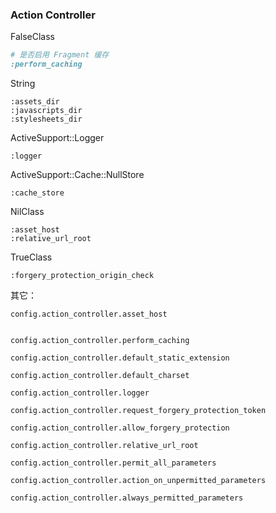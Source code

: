 ### Action Controller

FalseClass

```ruby
# 是否启用 Fragment 缓存
:perform_caching
```

String

```
:assets_dir
:javascripts_dir
:stylesheets_dir
```

ActiveSupport::Logger

```
:logger
```

ActiveSupport::Cache::NullStore

```
:cache_store
```

NilClass

```
:asset_host
:relative_url_root
```

TrueClass

```
:forgery_protection_origin_check
```

其它：

```
config.action_controller.asset_host


config.action_controller.perform_caching

config.action_controller.default_static_extension

config.action_controller.default_charset

config.action_controller.logger

config.action_controller.request_forgery_protection_token

config.action_controller.allow_forgery_protection

config.action_controller.relative_url_root

config.action_controller.permit_all_parameters

config.action_controller.action_on_unpermitted_parameters

config.action_controller.always_permitted_parameters
```
